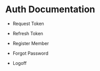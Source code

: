# Auth Documentation

* Request Token

* Refresh Token

* Register Member

* Forgot Password

* Logoff